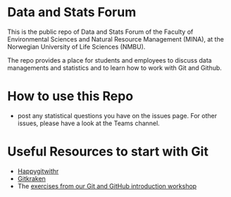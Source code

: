 # Data and Stats Forum

This is the public repo of Data and Stats Forum of the Faculty of Environmental Sciences and Natural Resource Management (MINA), at the Norwegian University of Life Sciences (NMBU).

The repo provides a place for students and employees to discuss data managements and statistics and to learn how to work with Git and Github.

# How to use this Repo

-   post any statistical questions you have on the issues page. For other issues, please have a look at the Teams channel.

# Useful Resources to start with Git

-  [Happygitwithr](https://happygitwithr.com/index.html)
-  [Gitkraken](https://www.gitkraken.com/)
-  The [exercises from our Git and GitHub introduction workshop](https://github.com/SimonSchowanek/MINA_DSF/blob/main/Exercises/Working_With_Git.md)

